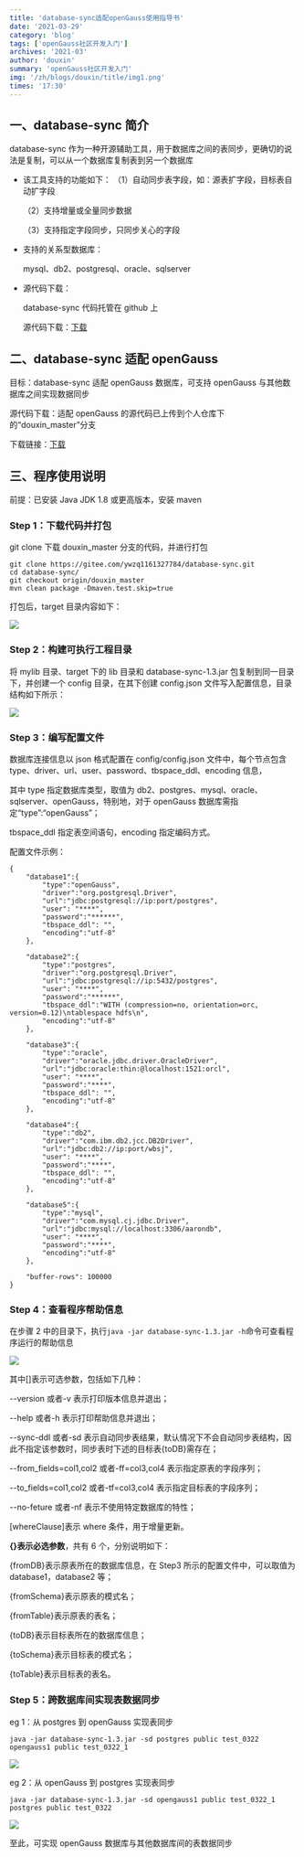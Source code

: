 ```yaml
---
title: 'database-sync适配openGauss使用指导书'
date: '2021-03-29'
category: 'blog'
tags: ['openGauss社区开发入门']
archives: '2021-03'
author: 'douxin'
summary: 'openGauss社区开发入门'
img: '/zh/blogs/douxin/title/img1.png'
times: '17:30'
---
```


## 一、database-sync 简介

database-sync 作为一种开源辅助工具，用于数据库之间的表同步，更确切的说法是复制，可以从一个数据库复制表到另一个数据库

- 该工具支持的功能如下：
  （1）自动同步表字段，如：源表扩字段，目标表自动扩字段

  （2）支持增量或全量同步数据

  （3）支持指定字段同步，只同步关心的字段

- 支持的关系型数据库：

  mysql、db2、postgresql、oracle、sqlserver

- 源代码下载：

  database-sync 代码托管在 github 上

  源代码下载：[下载](https://gitee.com/somenzz/database-sync)

## 二、database-sync 适配 openGauss

目标：database-sync 适配 openGauss 数据库，可支持 openGauss 与其他数据库之间实现数据同步

源代码下载：适配 openGauss 的源代码已上传到个人仓库下的“douxin_master”分支

下载链接：[下载](https://gitee.com/ywzq1161327784/database-sync)

## 三、程序使用说明

前提：已安装 Java JDK 1.8 或更高版本，安装 maven

### Step 1：下载代码并打包

git clone 下载 douxin_master 分支的代码，并进行打包

```
git clone https://gitee.com/ywzq1161327784/database-sync.git
cd database-sync/
git checkout origin/douxin_master
mvn clean package -Dmaven.test.skip=true
```

打包后，target 目录内容如下：

<img src='./image/database-sync/image1.png'>

### Step 2：构建可执行工程目录

将 mylib 目录、target 下的 lib 目录和 database-sync-1.3.jar 包复制到同一目录下，并创建一个 config 目录，在其下创建 config.json 文件写入配置信息，目录结构如下所示：

<img src='./image/database-sync/image2.png'>

### Step 3：编写配置文件

数据库连接信息以 json 格式配置在 config/config.json 文件中，每个节点包含 type、driver、url、user、password、tbspace_ddl、encoding 信息，

其中 type 指定数据库类型，取值为 db2、postgres、mysql、oracle、sqlserver、openGauss，特别地，对于 openGauss 数据库需指定“type”:“openGauss”；

tbspace_ddl 指定表空间语句，encoding 指定编码方式。

配置文件示例：

```
{
    "database1":{
        "type":"openGauss",
        "driver":"org.postgresql.Driver",
        "url":"jdbc:postgresql://ip:port/postgres",
        "user": "****",
        "password":"******",
        "tbspace_ddl": "",
        "encoding":"utf-8"
    },

    "database2":{
        "type":"postgres",
        "driver":"org.postgresql.Driver",
        "url":"jdbc:postgresql://ip:5432/postgres",
        "user": "****",
        "password":"******",
        "tbspace_ddl":"WITH (compression=no, orientation=orc, version=0.12)\ntablespace hdfs\n",
        "encoding":"utf-8"
    },

    "database3":{
        "type":"oracle",
        "driver":"oracle.jdbc.driver.OracleDriver",
        "url":"jdbc:oracle:thin:@localhost:1521:orcl",
        "user": "****",
        "password":"****",
        "tbspace_ddl": "",
        "encoding":"utf-8"
    },

    "database4":{
        "type":"db2",
        "driver":"com.ibm.db2.jcc.DB2Driver",
        "url":"jdbc:db2://ip:port/wbsj",
        "user": "****",
        "password":"****",
        "tbspace_ddl": "",
        "encoding":"utf-8"
    },

    "database5":{
        "type":"mysql",
        "driver":"com.mysql.cj.jdbc.Driver",
        "url":"jdbc:mysql://localhost:3306/aarondb",
        "user": "****",
        "password":"****",
        "encoding":"utf-8"
    },

    "buffer-rows": 100000
}
```

### Step 4：查看程序帮助信息

在步骤 2 中的目录下，执行`java -jar database-sync-1.3.jar -h`命令可查看程序运行的帮助信息

<img src='./image/database-sync/image3.png'>

其中[]表示可选参数，包括如下几种：

--version 或者-v 表示打印版本信息并退出；

--help 或者-h 表示打印帮助信息并退出；

--sync-ddl 或者-sd 表示自动同步表结果，默认情况下不会自动同步表结构，因此不指定该参数时，同步表时下述的目标表{toDB}需存在；

--from_fields=col1,col2 或者-ff=col3,col4 表示指定原表的字段序列；

--to_fields=col1,col2 或者-tf=col3,col4 表示指定目标表的字段序列；

--no-feture 或者-nf 表示不使用特定数据库的特性；

[whereClause]表示 where 条件，用于增量更新。

**{}表示必选参数**，共有 6 个，分别说明如下：

{fromDB}表示原表所在的数据库信息，在 Step3 所示的配置文件中，可以取值为 database1，database2 等；

{fromSchema}表示原表的模式名；

{fromTable}表示原表的表名；

{toDB}表示目标表所在的数据库信息；

{toSchema}表示目标表的模式名；

{toTable}表示目标表的表名。

### Step 5：跨数据库间实现表数据同步

eg 1：从 postgres 到 openGauss 实现表同步

`java -jar database-sync-1.3.jar -sd postgres public test_0322 opengauss1 public test_0322_1`

<img src='./image/database-sync/image4.png'>

eg 2：从 openGauss 到 postgres 实现表同步

`java -jar database-sync-1.3.jar -sd opengauss1 public test_0322_1 postgres public test_0322`

<img src='./image/database-sync/image5.png'>

至此，可实现 openGauss 数据库与其他数据库间的表数据同步

